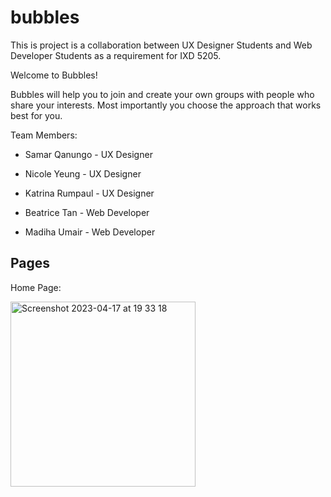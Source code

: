 # bubbles

This is project is a collaboration between UX Designer Students and Web Developer Students as a requirement for IXD 5205. 


Welcome to Bubbles!

Bubbles will help you to join and create your own groups with people who share your interests. Most importantly you choose the approach that works best for you.

Team Members:
- Samar Qanungo - UX Designer
- Nicole Yeung - UX Designer
- Katrina Rumpaul - UX Designer

- Beatrice Tan - Web Developer
- Madiha Umair - Web Developer

## Pages

Home Page:

<img width="296" alt="Screenshot 2023-04-17 at 19 33 18" src="https://user-images.githubusercontent.com/113320828/232632811-1120b69a-c2ce-439f-a376-b2180a823cba.png">
